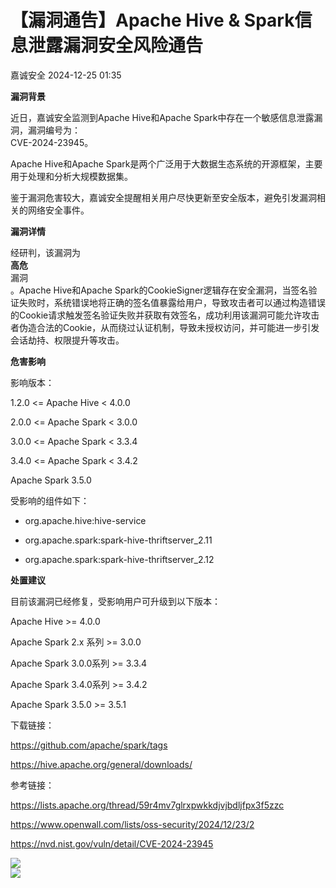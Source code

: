#  【漏洞通告】Apache Hive & Spark信息泄露漏洞安全风险通告   
 嘉诚安全   2024-12-25 01:35  
  
**漏洞背景**  
  
  
  
  
  
  
  
  
近日，嘉诚安全监测到Apache Hive和Apache Spark中存在一个敏感信息泄露漏洞，漏洞编号为：  
CVE-2024-23945。  
  
  
Apache Hive和Apache Spark是两个广泛用于大数据生态系统的开源框架，主要用于处理和分析大规模数据集。  
  
  
鉴于漏洞危害较大，嘉诚安全提醒相关用户尽快更新至安全版本，避免引发漏洞相关的网络安全事件。  
  
  
**漏洞详情**  
  
  
  
  
  
  
  
  
经研判，该漏洞为  
**高危**  
漏洞  
。Apache Hive和Apache Spark的CookieSigner逻辑存在安全漏洞，当签名验证失败时，系统错误地将正确的签名值暴露给用户，导致攻击者可以通过构造错误的Cookie请求触发签名验证失败并获取有效签名，成功利用该漏洞可能允许攻击者伪造合法的Cookie，从而绕过认证机制，导致未授权访问，并可能进一步引发会话劫持、权限提升等攻击。  
  
  
**危害影响**  
  
  
  
  
  
  
  
  
影响版本：  
  
1.2.0 <= Apache Hive < 4.0.0  
  
2.0.0 <= Apache Spark < 3.0.0  
  
3.0.0 <= Apache Spark < 3.3.4  
  
3.4.0 <= Apache Spark < 3.4.2  
  
Apache Spark 3.5.0  
  
受影响的组件如下：  
  
* org.apache.hive:hive-service  
  
* org.apache.spark:spark-hive-thriftserver_2.11  
  
* org.apache.spark:spark-hive-thriftserver_2.12  
  
  
**处置建议**  
  
  
  
  
  
  
  
  
目前该漏洞已经修复，受影响用户可升级到以下版本：  
  
Apache Hive >= 4.0.0  
  
Apache Spark 2.x 系列 >= 3.0.0  
  
Apache Spark 3.0.0系列 >= 3.3.4  
  
Apache Spark 3.4.0系列 >= 3.4.2  
  
Apache Spark 3.5.0 >= 3.5.1  
  
下载链接：  
  
https://github.com/apache/spark/tags  
  
https://hive.apache.org/general/downloads/  
  
参考链接：  
  
https://lists.apache.org/thread/59r4mv7glrxpwkkdjvjbdljfpx3f5zzc  
  
https://www.openwall.com/lists/oss-security/2024/12/23/2  
  
https://nvd.nist.gov/vuln/detail/CVE-2024-23945  
  
  
![](https://mmbiz.qpic.cn/mmbiz_png/1t8LLTibEW5NtxqlBL1HLib8jMO0PWtibWTWTFPOa3ND1lyaEQyBgp2fodg9A1XxvPjY7L6ILtK26MBGhofWE0ORw/640?wx_fmt=png&wx_ "")  
![](https://mmbiz.qpic.cn/sz_mmbiz_gif/sDiaO8GNKJrJnzIYoQAv2nF3pgKm4SgdFkzuniaicBHQxgSdu0U0xyYbNDOcNkDMWCjwJNwKnic9ASAhhxEpkFL6lg/640?wx_fmt=gif&wx_ "")  
  
  
